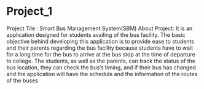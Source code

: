 # Project_1
Project Tile : Smart Bus Management System(SBM)
About Project: 
It is an application designed for students availing of the 
bus facility. The basic objective behind developing this 
application is to provide ease to students and their parents 
regarding the bus facility because students have to wait for a 
long time for the bus to arrive at the bus stop at the time of 
departure to college. The students, as well as the parents, can 
track the status of the bus location, they can check the bus’s
timing, and if their bus has changed and the application will 
have the schedule and the information of the routes of the 
buses
